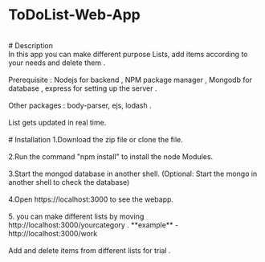 # ToDoList-Web-App
<br/>
# Description 
<br/>
In this app you can make different purpose Lists, add items according to your needs and delete them .
<br/><br/>
Prerequisite : Nodejs for backend , NPM package manager , Mongodb for database , express for setting up the server .
<br/><br/>
Other packages : body-parser, ejs, lodash .
<br/><br/>
List gets updated in real time.
<br/><br/>
# Installation
1.Download the zip file or clone the file.
<br/><br/>
2.Run the command "npm install" to install the node Modules.
<br/><br/>
3.Start the mongod database in another shell. (Optional: Start the mongo in another shell to check the database)
<br/><br/>
4.Open https://localhost:3000 to see the webapp.
<br/><br/>
5. you can make different lists by moving http://localhost:3000/yourcategory .
**example** - http://localhost:3000/work 
<br/><br/>
Add and delete items from different lists for trial .


